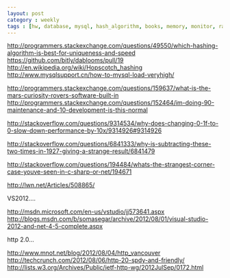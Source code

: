 ```yaml
---
layout: post
category : weekly
tags : [hw, database, mysql, hash_algorithm, books, memory, monitor, rank_algorithm, cache, tcp, networking, http]
---
```




http://programmers.stackexchange.com/questions/49550/which-hashing-algorithm-is-best-for-uniqueness-and-speed
https://github.com/bitly/dablooms/pull/19
http://en.wikipedia.org/wiki/Hopscotch_hashing
http://www.mysqlsupport.cn/how-to-mysql-load-veryhigh/

http://programmers.stackexchange.com/questions/159637/what-is-the-mars-curiosity-rovers-software-built-in
http://programmers.stackexchange.com/questions/152464/im-doing-90-maintenance-and-10-development-is-this-normal

http://stackoverflow.com/questions/9314534/why-does-changing-0-1f-to-0-slow-down-performance-by-10x/9314926#9314926

http://stackoverflow.com/questions/6841333/why-is-subtracting-these-two-times-in-1927-giving-a-strange-result/6841479


http://stackoverflow.com/questions/194484/whats-the-strangest-corner-case-youve-seen-in-c-sharp-or-net/194671

http://lwn.net/Articles/508865/



VS2012....

http://msdn.microsoft.com/en-us/vstudio/jj573641.aspx
http://blogs.msdn.com/b/somasegar/archive/2012/08/01/visual-studio-2012-and-net-4-5-complete.aspx

http 2.0...

http://www.mnot.net/blog/2012/08/04/http_vancouver
http://techcrunch.com/2012/08/06/http-20-spdy-and-friendly/
http://lists.w3.org/Archives/Public/ietf-http-wg/2012JulSep/0172.html
